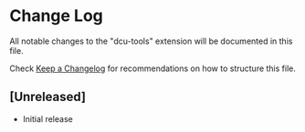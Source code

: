 # Change Log

All notable changes to the "dcu-tools" extension will be documented in this file.

Check [Keep a Changelog](http://keepachangelog.com/) for recommendations on how to structure this file.

## [Unreleased]

- Initial release